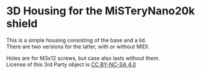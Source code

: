 # 3D Housing for the MiSTeryNano20k shield

This is a simple housing consisting of the base and a lid.  
There are two versions for the latter, with or without MIDI.

Holes are for M3x12 screws, but case also lasts without them.  
License of this 3rd Party object is [CC BY-NC-SA 4.0](https://creativecommons.org/licenses/by-nc-sa/4.0/)
